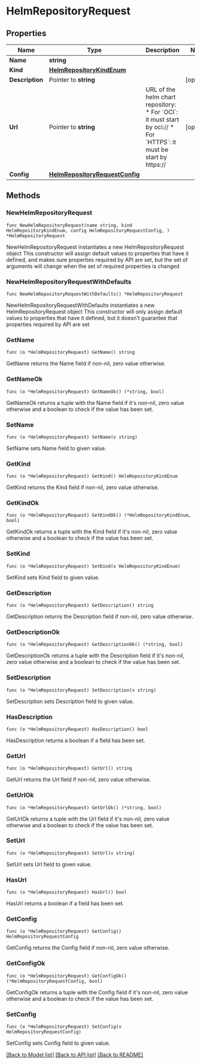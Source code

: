 # HelmRepositoryRequest

## Properties

Name | Type | Description | Notes
------------ | ------------- | ------------- | -------------
**Name** | **string** |  | 
**Kind** | [**HelmRepositoryKindEnum**](HelmRepositoryKindEnum.md) |  | 
**Description** | Pointer to **string** |  | [optional] 
**Url** | Pointer to **string** | URL of the helm chart repository: * For &#x60;OCI&#x60;: it must start by oci:// * For &#x60;HTTPS&#x60;: it must be start by https://  | [optional] 
**Config** | [**HelmRepositoryRequestConfig**](HelmRepositoryRequestConfig.md) |  | 

## Methods

### NewHelmRepositoryRequest

`func NewHelmRepositoryRequest(name string, kind HelmRepositoryKindEnum, config HelmRepositoryRequestConfig, ) *HelmRepositoryRequest`

NewHelmRepositoryRequest instantiates a new HelmRepositoryRequest object
This constructor will assign default values to properties that have it defined,
and makes sure properties required by API are set, but the set of arguments
will change when the set of required properties is changed

### NewHelmRepositoryRequestWithDefaults

`func NewHelmRepositoryRequestWithDefaults() *HelmRepositoryRequest`

NewHelmRepositoryRequestWithDefaults instantiates a new HelmRepositoryRequest object
This constructor will only assign default values to properties that have it defined,
but it doesn't guarantee that properties required by API are set

### GetName

`func (o *HelmRepositoryRequest) GetName() string`

GetName returns the Name field if non-nil, zero value otherwise.

### GetNameOk

`func (o *HelmRepositoryRequest) GetNameOk() (*string, bool)`

GetNameOk returns a tuple with the Name field if it's non-nil, zero value otherwise
and a boolean to check if the value has been set.

### SetName

`func (o *HelmRepositoryRequest) SetName(v string)`

SetName sets Name field to given value.


### GetKind

`func (o *HelmRepositoryRequest) GetKind() HelmRepositoryKindEnum`

GetKind returns the Kind field if non-nil, zero value otherwise.

### GetKindOk

`func (o *HelmRepositoryRequest) GetKindOk() (*HelmRepositoryKindEnum, bool)`

GetKindOk returns a tuple with the Kind field if it's non-nil, zero value otherwise
and a boolean to check if the value has been set.

### SetKind

`func (o *HelmRepositoryRequest) SetKind(v HelmRepositoryKindEnum)`

SetKind sets Kind field to given value.


### GetDescription

`func (o *HelmRepositoryRequest) GetDescription() string`

GetDescription returns the Description field if non-nil, zero value otherwise.

### GetDescriptionOk

`func (o *HelmRepositoryRequest) GetDescriptionOk() (*string, bool)`

GetDescriptionOk returns a tuple with the Description field if it's non-nil, zero value otherwise
and a boolean to check if the value has been set.

### SetDescription

`func (o *HelmRepositoryRequest) SetDescription(v string)`

SetDescription sets Description field to given value.

### HasDescription

`func (o *HelmRepositoryRequest) HasDescription() bool`

HasDescription returns a boolean if a field has been set.

### GetUrl

`func (o *HelmRepositoryRequest) GetUrl() string`

GetUrl returns the Url field if non-nil, zero value otherwise.

### GetUrlOk

`func (o *HelmRepositoryRequest) GetUrlOk() (*string, bool)`

GetUrlOk returns a tuple with the Url field if it's non-nil, zero value otherwise
and a boolean to check if the value has been set.

### SetUrl

`func (o *HelmRepositoryRequest) SetUrl(v string)`

SetUrl sets Url field to given value.

### HasUrl

`func (o *HelmRepositoryRequest) HasUrl() bool`

HasUrl returns a boolean if a field has been set.

### GetConfig

`func (o *HelmRepositoryRequest) GetConfig() HelmRepositoryRequestConfig`

GetConfig returns the Config field if non-nil, zero value otherwise.

### GetConfigOk

`func (o *HelmRepositoryRequest) GetConfigOk() (*HelmRepositoryRequestConfig, bool)`

GetConfigOk returns a tuple with the Config field if it's non-nil, zero value otherwise
and a boolean to check if the value has been set.

### SetConfig

`func (o *HelmRepositoryRequest) SetConfig(v HelmRepositoryRequestConfig)`

SetConfig sets Config field to given value.



[[Back to Model list]](../README.md#documentation-for-models) [[Back to API list]](../README.md#documentation-for-api-endpoints) [[Back to README]](../README.md)


